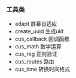 ### 工具类

- adapt 屏幕自适应
- create_uuid 生成uid
- cus_callback 回调函数
- cus_math 数学运算
- cus_reg 正则验证
- cus_routes 路由
- cus_time 转换时间格式